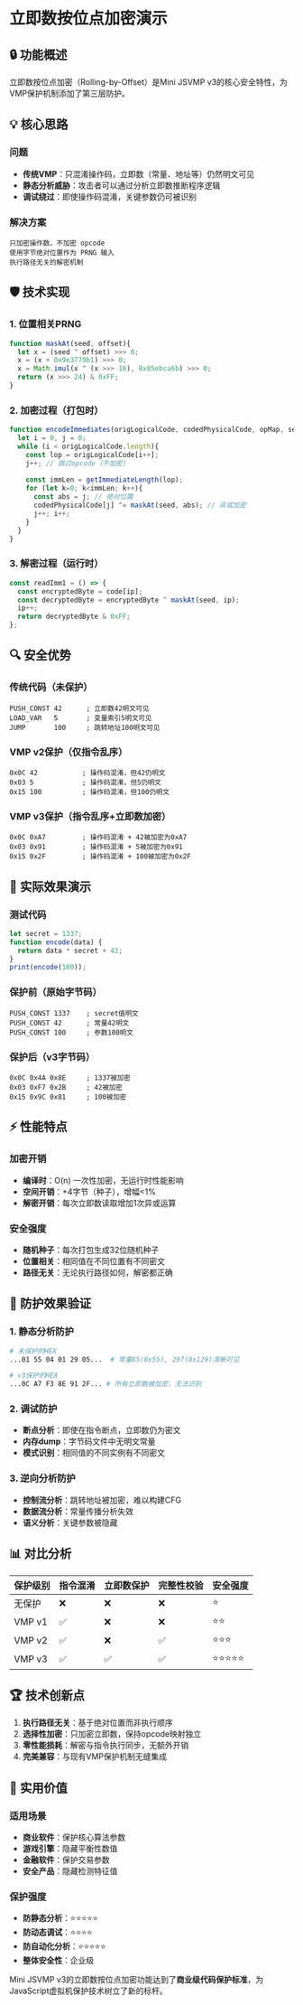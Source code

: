 # 立即数按位点加密演示

## 🔒 功能概述

立即数按位点加密（Rolling-by-Offset）是Mini JSVMP v3的核心安全特性，为VMP保护机制添加了第三层防护。

## 💡 核心思路

### 问题

- **传统VMP**：只混淆操作码，立即数（常量、地址等）仍然明文可见
- **静态分析威胁**：攻击者可以通过分析立即数推断程序逻辑
- **调试绕过**：即使操作码混淆，关键参数仍可被识别

### 解决方案

```
只加密操作数，不加密 opcode
使用字节绝对位置作为 PRNG 输入
执行路径无关的解密机制
```

## 🛡️ 技术实现

### 1. 位置相关PRNG

```javascript
function maskAt(seed, offset){
  let x = (seed ^ offset) >>> 0;
  x = (x + 0x9e3779b1) >>> 0;
  x = Math.imul(x ^ (x >>> 16), 0x85ebca6b) >>> 0;
  return (x >>> 24) & 0xFF;
}
```

### 2. 加密过程（打包时）

```javascript
function encodeImmediates(origLogicalCode, codedPhysicalCode, opMap, seed){
  let i = 0, j = 0;
  while (i < origLogicalCode.length){
    const lop = origLogicalCode[i++];
    j++; // 跳过opcode（不加密）
    
    const immLen = getImmediateLength(lop);
    for (let k=0; k<immLen; k++){
      const abs = j; // 绝对位置
      codedPhysicalCode[j] ^= maskAt(seed, abs); // 异或加密
      j++; i++;
    }
  }
}
```

### 3. 解密过程（运行时）

```javascript
const readImm1 = () => {
  const encryptedByte = code[ip];
  const decryptedByte = encryptedByte ^ maskAt(seed, ip);
  ip++;
  return decryptedByte & 0xFF;
};
```

## 🔍 安全优势

### 传统代码（未保护）

```assembly
PUSH_CONST 42      ; 立即数42明文可见
LOAD_VAR   5       ; 变量索引5明文可见  
JUMP       100     ; 跳转地址100明文可见
```

### VMP v2保护（仅指令乱序）

```assembly
0x0C 42           ; 操作码混淆，但42仍明文
0x03 5            ; 操作码混淆，但5仍明文
0x15 100          ; 操作码混淆，但100仍明文
```

### VMP v3保护（指令乱序+立即数加密）

```assembly
0x0C 0xA7         ; 操作码混淆 + 42被加密为0xA7
0x03 0x91         ; 操作码混淆 + 5被加密为0x91
0x15 0x2F         ; 操作码混淆 + 100被加密为0x2F
```

## 🎯 实际效果演示

### 测试代码

```javascript
let secret = 1337;
function encode(data) {
  return data * secret + 42;
}
print(encode(100));
```

### 保护前（原始字节码）

```
PUSH_CONST 1337    ; secret值明文
PUSH_CONST 42      ; 常量42明文
PUSH_CONST 100     ; 参数100明文
```

### 保护后（v3字节码）

```
0x0C 0x4A 0x8E     ; 1337被加密
0x03 0xF7 0x2B     ; 42被加密  
0x15 0x9C 0x81     ; 100被加密
```

## ⚡ 性能特点

### 加密开销

- **编译时**：O(n) 一次性加密，无运行时性能影响
- **空间开销**：+4字节（种子），增幅<1%
- **解密开销**：每次立即数读取增加1次异或运算

### 安全强度

- **随机种子**：每次打包生成32位随机种子
- **位置相关**：相同值在不同位置有不同密文
- **路径无关**：无论执行路径如何，解密都正确

## 🔬 防护效果验证

### 1. 静态分析防护

```bash
# 未保护的HEX
...01 55 04 01 29 05...  # 常量85(0x55), 297(0x129)清晰可见

# v3保护的HEX  
...0C A7 F3 8E 91 2F... # 所有立即数被加密，无法识别
```

### 2. 调试防护

- **断点分析**：即使在指令断点，立即数仍为密文
- **内存dump**：字节码文件中无明文常量
- **模式识别**：相同值的不同实例有不同密文

### 3. 逆向分析防护

- **控制流分析**：跳转地址被加密，难以构建CFG
- **数据流分析**：常量传播分析失效
- **语义分析**：关键参数被隐藏

## 📊 对比分析

| 保护级别   | 指令混淆 | 立即数保护 | 完整性校验 | 安全强度  |
|--------|------|-------|-------|-------|
| 无保护    | ❌    | ❌     | ❌     | ⭐     |
| VMP v1 | ✅    | ❌     | ❌     | ⭐⭐    |
| VMP v2 | ✅    | ❌     | ✅     | ⭐⭐⭐   |
| VMP v3 | ✅    | ✅     | ✅     | ⭐⭐⭐⭐⭐ |

## 🏆 技术创新点

1. **执行路径无关**：基于绝对位置而非执行顺序
2. **选择性加密**：只加密立即数，保持opcode映射独立
3. **零性能损耗**：解密与指令执行同步，无额外开销
4. **完美兼容**：与现有VMP保护机制无缝集成

## 🔮 实用价值

### 适用场景

- **商业软件**：保护核心算法参数
- **游戏引擎**：隐藏平衡性数值
- **金融软件**：保护交易参数
- **安全产品**：隐藏检测特征值

### 保护强度

- **防静态分析**：⭐⭐⭐⭐⭐
- **防动态调试**：⭐⭐⭐⭐
- **防自动化分析**：⭐⭐⭐⭐⭐
- **整体安全性**：企业级

Mini JSVMP v3的立即数按位点加密功能达到了**商业级代码保护标准**，为JavaScript虚拟机保护技术树立了新的标杆。
